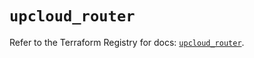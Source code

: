 # `upcloud_router`

Refer to the Terraform Registry for docs: [`upcloud_router`](https://registry.terraform.io/providers/upcloudltd/upcloud/5.7.0/docs/resources/router).
